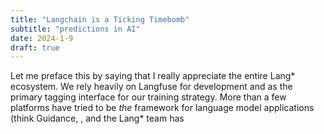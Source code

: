 ```yaml
---
title: "Langchain is a Ticking Timebomb"
subtitle: "predictions in AI"
date: 2024-1-9
draft: true
---
```


Let me preface this by saying that I really appreciate the entire Lang* ecosystem. We rely heavily on Langfuse for development and as the primary tagging interface for our training strategy. More than a few platforms have tried to be _the_ framework for language model applications (think Guidance, , and the Lang* team has 
<!--stackedit_data:
eyJoaXN0b3J5IjpbMTM4MjM2MzM0XX0=
-->